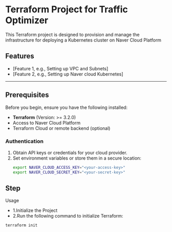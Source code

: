 # Terraform Project for Traffic Optimizer

This Terraform project is designed to provision and manage the infrastructure for deploying a Kubernetes cluster on Naver Cloud Platform 

## Features

- [Feature 1, e.g., Setting up VPC and Subnets]
- [Feature 2, e.g., Setting up Naver cloud Kubernetes] 
---

## Prerequisites

Before you begin, ensure you have the following installed:

- **Terraform** (Version: >= 3.2.0)
- Access to Naver Cloud Platform
- Terraform Cloud or remote backend (optional)

### Authentication

1. Obtain API keys or credentials for your cloud provider.
2. Set environment variables or store them in a secure location:
   ```bash
   export NAVER_CLOUD_ACCESS_KEY="<your-access-key>"
   export NAVER_CLOUD_SECRET_KEY="<your-secret-key>"

## Step
Usage
- 1.Initialize the Project
- 2.Run the following command to initialize Terraform:
 ```bash
terraform init 
